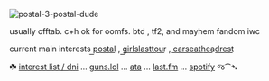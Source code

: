 
![postal-3-postal-dude](https://github.com/user-attachments/assets/0a422f4b-c267-406c-911f-9e9ff5f87926)

usually offtab. c+h ok for oomfs. btd , tf2, and mayhem fandom iwc 

current main interests p͟o͟s͟t͟a͟l͟ , g͟i͟r͟l͟s͟l͟a͟s͟t͟t͟o͟u͟r͟ , c͟a͟r͟s͟e͟a͟t͟h͟e͟a͟d͟r͟e͟s͟t͟

☘️ [interest list / dni](boyrottedsintdni.straw.page) ... [guns.lol](https://guns.lol/boyrot) ... [ata](https://prophetoffalsehope.atabook.org/) ... [last.fm](https://www.last.fm/user/corpsehem) ... [spotify](https://open.spotify.com/user/31iydpcy5qoohkge2fdzy2oukuvy?si=f43be6e7120f49bc&nd=1&dlsi=f0a492e36d604d00) જ⁀➴
